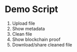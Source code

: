 # Demo Script

1. Upload file
2. Show metadata
3. Clean file
4. Show blockchain proof
5. Download/share cleaned file
